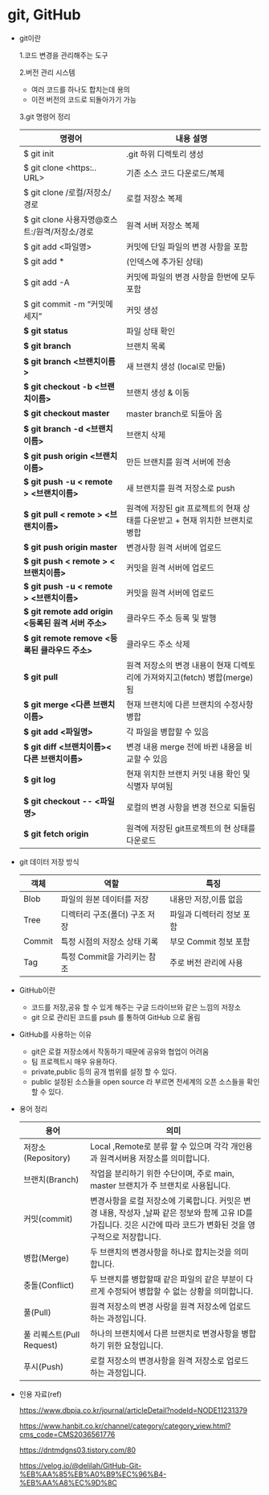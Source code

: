 # git, GitHub

- git이란
    
    1.코드 변경을 관리해주는 도구
    
    2.버전 관리 시스템
    
    - 여러 코드를 하나도 합치는데 용의
    - 이전 버전의 코드로 되돌아가기 가능
    
    3.git 명령어 정리
    
    | 명령어 | 내용 설명 |
    | --- | --- |
    | $ git init | .git 하위 디렉토리 생성 |
    | $ git clone <https:.. URL> | 기존 소스 코드 다운로드/복제 |
    | $ git clone /로컬/저장소/경로 | 로컬 저장소 복제 |
    | $ git clone 사용자명@호스트:/원격/저장소/경로 | 원격 서버 저장소 복제 |
    | $ git add <파일명> | 커밋에 단일 파일의 변경 사항을 포함 |
    | $ git add * | (인덱스에 추가된 상태) |
    | $ git add -A | 커밋에 파일의 변경 사항을 한번에 모두 포함 |
    | $ git commit -m “커밋메세지” | 커밋 생성 |
    | **$ git status** | 파일 상태 확인 |
    | **$ git branch** | 브랜치 목록 |
    | **$ git branch <브랜치이름>** | 새 브랜치 생성 (local로 만듦) |
    | **$ git checkout -b <브랜치이름>** | 브랜치 생성 & 이동 |
    | **$ git checkout master** | master branch로 되돌아 옴 |
    | **$ git branch -d <브랜치이름>** | 브랜치 삭제 |
    | **$ git push origin <브랜치이름>** | 만든 브랜치를 원격 서버에 전송 |
    | **$ git push -u < remote > <브랜치이름>** | 새 브랜치를 원격 저장소로 push |
    | **$ git pull < remote > <브랜치이름>** | 원격에 저장된 git 프로젝트의 현재 상태를 다운받고 + 현재 위치한 브랜치로 병합 |
    | **$ git push origin master** | 변경사항 원격 서버에 업로드 |
    | **$ git push < remote > <브랜치이름>** | 커밋을 원격 서버에 업로드 |
    | **$ git push -u < remote > <브랜치이름>** | 커밋을 원격 서버에 업로드 |
    | **$ git remote add origin <등록된 원격 서버 주소>** | 클라우드 주소 등록 및 발행 |
    | **$ git remote remove <등록된 클라우드 주소>** | 클라우드 주소 삭제 |
    | **$ git pull** | 원격 저장소의 변경 내용이 현재 디렉토리에 가져와지고(fetch) 병합(merge)됨 |
    | **$ git merge <다른 브랜치이름>** | 현재 브랜치에 다른 브랜치의 수정사항 병합 |
    | **$ git add <파일명>** | 각 파일을 병합할 수 있음 |
    | **$ git diff <브랜치이름><다른 브랜치이름>** | 변경 내용 merge 전에 바뀐 내용을 비교할 수 있음 |
    | **$ git log** | 현재 위치한 브랜치 커밋 내용 확인 및 식별자 부여됨 |
    | **$ git checkout -- <파일명>** | 로컬의 변경 사항을 변경 전으로 되돌림 |
    | **$ git fetch origin** | 원격에 저장된 git프로젝트의 현 상태를 다운로드 |
- git 데이터 저장 방식
    
    
    | 객체 | 역할 | 특징 |
    | --- | --- | --- |
    | Blob | 파일의 원본 데이터를 저장 | 내용만 저장,이름 없음 |
    | Tree | 디렉터리 구조(폴더) 구조 저장 | 파일과 디렉터리 정보 포함 |
    | Commit | 특정 시점의 저장소 상태 기록 | 부모 Commit 정보 포함 |
    | Tag | 특정 Commit을 가리키는 참조 | 주로 버전 관리에 사용 |
- GitHub이란
    - 코드를 저장,공유 할 수 있게 해주는  구글 드라이브와 같은 느낌의 저장소
    - git 으로 관리된 코드를 psuh 를 통하여 GitHub 으로 올림
- GitHub를 사용하는 이유
    - git은 로컬 저장소에서 작동하기 때문에 공유와 협업이 어려움
    - 팀 프로젝트시 매우 유용하다.
    - private,public 등의 공개 범위를 설정 할 수 있다.
    - public 설정된 소스들을 open source 라 부르면 전세계의 오픈 소스들을 확인 할 수 있다.
- 용어 정리
    
    
    | 용어 | 의미 |
    | --- | --- |
    | 저장소(Repository) |  Local ,Remote로 분류 할 수 있으며 각각 개인용과 원격서버용 저장소를 의미합니다. |
    | 브랜치(Branch) | 작업을 분리하기 위한 수단이며, 주로 main, master 브랜치가 주 브랜치로 사용됩니다. |
    | 커밋(commit) | 변경사항을 로컬 저장소에 기록합니다. 커밋은 변경 내용, 작성자 ,날짜 같은 정보와 함께 고유 ID를 가집니다. 깃은 시간에 따라 코드가 변화된 것을 영구적으로 저장합니다. |
    | 병합(Merge) | 두 브랜치의 변경사항을 하나로 합치는것을 의미 합니다. |
    | 충돌(Conflict) | 두 브랜치를 병합할때 같은 파일의 같은 부분이 다르게 수정되어 병합할 수 없는 상황을 의미합니다. |
    | 풀(Pull) | 원격 저장소의 변경 사랑을 원격 저장소에 업로드 하는 과정입니다. |
    | 풀 리퀘스트(Pull Request) | 하나의 브랜치에서 다른 브랜치로 변경사항을 병합하기 위한 요청입니다. |
    | 푸시(Push) | 로컬 저장소의 변경사항을 원격 저장소로 업로드 하는 과정입니다. |
- 인용 자료(ref)
    
    https://www.dbpia.co.kr/journal/articleDetail?nodeId=NODE11231379
    
    https://www.hanbit.co.kr/channel/category/category_view.html?cms_code=CMS2036561776
    
    https://dntmdgns03.tistory.com/80
    
    https://velog.io/@delilah/GitHub-Git-%EB%AA%85%EB%A0%B9%EC%96%B4-%EB%AA%A8%EC%9D%8C
